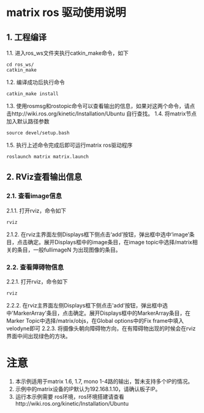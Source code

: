 # matrix ros 驱动使用说明
## 1. 工程编译
1.1. 进入ros_ws文件夹执行catkin_make命令，如下
```shell
cd ros_ws/
catkin_make
```
1.2. 编译成功后执行命令
```shell
catkin_make install
```
1.3. 使用rosmsg和rostopic命令可以查看输出的信息，如果对这两个命令，请点击http://wiki.ros.org/kinetic/Installation/Ubuntu 自行查找。
1.4. 将matrix节点加入默认路径参数
```shell
source devel/setup.bash
```
1.5. 执行上述命令完成后即可运行matrix ros驱动程序
```shell
roslaunch matrix matrix.launch
```
## 2. RViz查看输出信息
### 2.1. 查看image信息
2.1.1. 打开rviz，命令如下
```shell
rviz
```
2.1.2. 在rviz主界面左侧Displays框下侧点击‘add’按钮，弹出框中选中‘image’条目，点击确定。展开Displays框中的image条目，在image topic中选择/matrix相关的条目，一般fullimageN 为出现图像的条目。
### 2.2. 查看障碍物信息
2.2.1. 打开rviz，命令如下
```shell
rviz
```
2.2.2. 在rviz主界面左侧Displays框下侧点击'add'按钮，弹出框中选中'MarkerArray'条目，点击确定。展开Displays框中的MarkerArray条目，在Marker Topic中选择/matrix/objs，在Global options中的Fix frame中填入velodyne即可
2.2.3. 将摄像头朝向障碍物方向，在有障碍物出现的时候会在rviz界面中间出现绿色的方块。
# 注意
1. 本示例适用于matrix 1.6, 1.7, mono 1-4路的输出，暂未支持多个IP的情况。   
2. 示例中的matrix设备的IP默认为192.168.1.10，请确认板子IP。
3. 运行本示例需要 ros环境，ros环境搭建请查看http://wiki.ros.org/kinetic/Installation/Ubuntu
